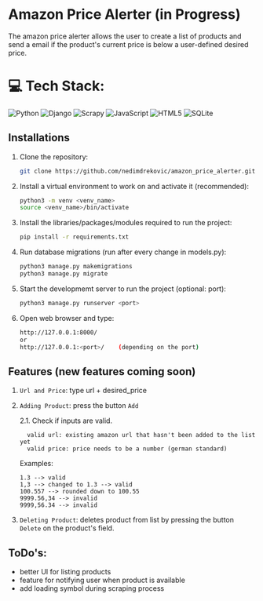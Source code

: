 # Amazon Price Alerter (in Progress)

The amazon price alerter allows the user to create a list of products and send a email if the product's current price is below a user-defined desired price.

# 💻 Tech Stack:
![Python](https://img.shields.io/badge/python-3670A0?style=for-the-badge&logo=python&logoColor=ffdd54) 
![Django](https://img.shields.io/badge/django-%23092E20.svg?style=for-the-badge&logo=django&logoColor=white)
![Scrapy](https://img.shields.io/badge/Scrapy-green?style=for-the-badge&logo=Scrapy)
![JavaScript](https://img.shields.io/badge/JavaScript-yellow?style=for-the-badge&logo=JavaScript)
![HTML5](https://img.shields.io/badge/html5-%23E34F26.svg?style=for-the-badge&logo=html5&logoColor=white)
![SQLite](https://img.shields.io/badge/sqlite-%2307405e.svg?style=for-the-badge&logo=sqlite&logoColor=white)


## Installations
1. Clone the repository:
   ```bash
   git clone https://github.com/nedimdrekovic/amazon_price_alerter.git

2. Install a virtual environment to work on and activate it (recommended):
   ```bash
   python3 -m venv <venv_name>
   source <venv_name>/bin/activate

3. Install the libraries/packages/modules required to run the project:
   ```bash
   pip install -r requirements.txt

4. Run database migrations (run after every change in models.py):
   ```bash
   python3 manage.py makemigrations
   python3 manage.py migrate
   
5. Start the developmemt server to run the project (optional: port):
   ```bash
   python3 manage.py runserver <port>

6. Open web browser and type:
   ```bash
   http://127.0.0.1:8000/
   or
   http://127.0.0.1:<port>/    (depending on the port)

## Features (new features coming soon)
1. ```Url and Price```: type url + desired_price

2. ```Adding Product```: press the button ```Add```

     2.1. Check if inputs are valid.
     ```
       valid url: existing amazon url that hasn't been added to the list yet
       valid price: price needs to be a number (german standard)
     ```      
     Examples:
     ```
     1.3 --> valid
     1,3 --> changed to 1.3 --> valid
     100.557 --> rounded down to 100.55
     9999.56,34 --> invalid
     9999,56.34 --> invalid
     ```
   
3. ```Deleting Product```: deletes product from list by pressing the button ```Delete``` on the product's field.



## ToDo's:
- better UI for listing products
- feature for notifying user when product is available
- add loading symbol during scraping process
